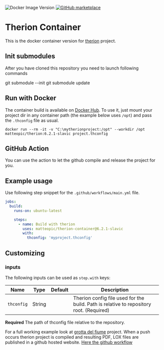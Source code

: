 ![Docker Image Version](https://img.shields.io/docker/v/matteopic/therion)
[![GitHub marketplace](https://img.shields.io/badge/marketplace-compile--with--therion-blue?logo=github&style=flat-square)](https://github.com/marketplace/actions/compile-with-therion)

Therion Container
=================

This is the docker container version for [therion](https://github.com/therion/therion) project.

Init submodules
---------------
After you have cloned this repository you need to launch following commands

  git submodule --init
  git submodule update

Run with Docker
---------------

The container build is available on [Docker Hub](https://hub.docker.com/repository/docker/matteopic/therion).
To use it, just mount your project dir in any container path (the example below uses `/opt`) and pass the `.thconfig` file as usual.

	docker run --rm -it -v "C:\mytherionproject:/opt" --workdir /opt matteopic/therion:6.2.1-slavic project.thconfig

GitHub Action
-------------

You can use the action to let the github compile and release the project for you.

## Example usage

Use following step snippet for the `.github/workflows/main.yml` file.

```yaml
jobs:
  build:
    runs-on: ubuntu-latest

    steps:
      - name: Build with therion
        uses: matteopic/therion-container@6.2.1-slavic
        with:
          thconfig: 'myproject.thconfig'
```

## Customizing

### inputs

The following inputs can be used as `step.with` keys:

| Name                         | Type     | Default            |Description                                                                                                  |
|------------------------------|----------|--------------------|-------------------------------------------------------------------------------------------------------------|
| `thconfig`                   | String   |                    | Therion config file used for the build. Path is relative to repository root. (Required)                     |

**Required** The path of thconfig file relative to the repository.

For a full working example look  at [grotta del fiume](https://matteopic.github.io/grotta-del-fiume/) project.
When a push occurs therion project is compiled and resulting PDF, LOX files are published in a github hosted website.
[Here the github workflow](https://github.com/matteopic/grotta-del-fiume/blob/master/.github/workflows/build-site.yml)

